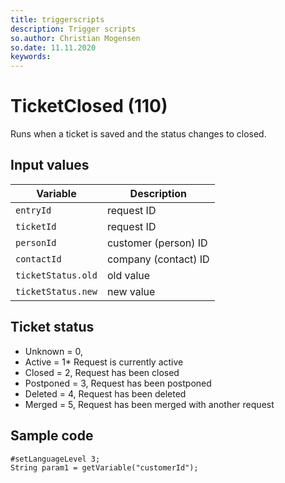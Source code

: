 ```yaml
---
title: triggerscripts
description: Trigger scripts
so.author: Christian Mogensen
so.date: 11.11.2020
keywords:
---
```


# TicketClosed (110)

Runs when a ticket is saved and the status changes to closed.

## Input values

|Variable|Description|
|---|---|
| `entryId` | request ID|
| `ticketId` | request ID|
| `personId` | customer (person) ID|
| `contactId` | company (contact) ID|
| `ticketStatus.old` | old value|
| `ticketStatus.new` | new value|

## Ticket status

* Unknown = 0,
* Active = 1* Request is currently active
* Closed = 2, Request has been closed
* Postponed = 3, Request has been postponed
* Deleted = 4, Request has been deleted
* Merged = 5, Request has been merged with another request

## Sample code

```crmscript
#setLanguageLevel 3;
String param1 = getVariable("customerId");
```
